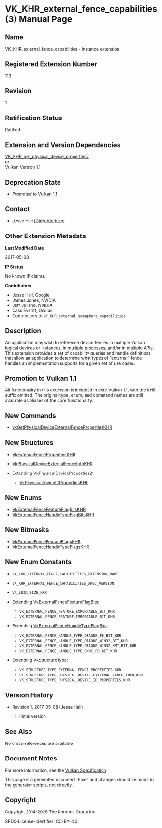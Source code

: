 # VK\_KHR\_external\_fence\_capabilities(3) Manual Page

## Name

VK\_KHR\_external\_fence\_capabilities - instance extension



## [](#_registered_extension_number)Registered Extension Number

113

## [](#_revision)Revision

1

## [](#_ratification_status)Ratification Status

Ratified

## [](#_extension_and_version_dependencies)Extension and Version Dependencies

[VK\_KHR\_get\_physical\_device\_properties2](https://registry.khronos.org/vulkan/specs/latest/man/html/VK_KHR_get_physical_device_properties2.html)  
or  
[Vulkan Version 1.1](#versions-1.1)

## [](#_deprecation_state)Deprecation State

- *Promoted* to [Vulkan 1.1](https://registry.khronos.org/vulkan/specs/latest/html/vkspec.html#versions-1.1-promotions)

## [](#_contact)Contact

- Jesse Hall [\[GitHub\]critsec](https://github.com/KhronosGroup/Vulkan-Docs/issues/new?body=%5BVK_KHR_external_fence_capabilities%5D%20%40critsec%0A%2AHere%20describe%20the%20issue%20or%20question%20you%20have%20about%20the%20VK_KHR_external_fence_capabilities%20extension%2A)

## [](#_other_extension_metadata)Other Extension Metadata

**Last Modified Date**

2017-05-08

**IP Status**

No known IP claims.

**Contributors**

- Jesse Hall, Google
- James Jones, NVIDIA
- Jeff Juliano, NVIDIA
- Cass Everitt, Oculus
- Contributors to `VK_KHR_external_semaphore_capabilities`

## [](#_description)Description

An application may wish to reference device fences in multiple Vulkan logical devices or instances, in multiple processes, and/or in multiple APIs. This extension provides a set of capability queries and handle definitions that allow an application to determine what types of “external” fence handles an implementation supports for a given set of use cases.

## [](#_promotion_to_vulkan_1_1)Promotion to Vulkan 1.1

All functionality in this extension is included in core Vulkan 1.1, with the KHR suffix omitted. The original type, enum, and command names are still available as aliases of the core functionality.

## [](#_new_commands)New Commands

- [vkGetPhysicalDeviceExternalFencePropertiesKHR](https://registry.khronos.org/vulkan/specs/latest/man/html/vkGetPhysicalDeviceExternalFencePropertiesKHR.html)

## [](#_new_structures)New Structures

- [VkExternalFencePropertiesKHR](https://registry.khronos.org/vulkan/specs/latest/man/html/VkExternalFencePropertiesKHR.html)
- [VkPhysicalDeviceExternalFenceInfoKHR](https://registry.khronos.org/vulkan/specs/latest/man/html/VkPhysicalDeviceExternalFenceInfoKHR.html)
- Extending [VkPhysicalDeviceProperties2](https://registry.khronos.org/vulkan/specs/latest/man/html/VkPhysicalDeviceProperties2.html):
  
  - [VkPhysicalDeviceIDPropertiesKHR](https://registry.khronos.org/vulkan/specs/latest/man/html/VkPhysicalDeviceIDPropertiesKHR.html)

## [](#_new_enums)New Enums

- [VkExternalFenceFeatureFlagBitsKHR](https://registry.khronos.org/vulkan/specs/latest/man/html/VkExternalFenceFeatureFlagBitsKHR.html)
- [VkExternalFenceHandleTypeFlagBitsKHR](https://registry.khronos.org/vulkan/specs/latest/man/html/VkExternalFenceHandleTypeFlagBitsKHR.html)

## [](#_new_bitmasks)New Bitmasks

- [VkExternalFenceFeatureFlagsKHR](https://registry.khronos.org/vulkan/specs/latest/man/html/VkExternalFenceFeatureFlagsKHR.html)
- [VkExternalFenceHandleTypeFlagsKHR](https://registry.khronos.org/vulkan/specs/latest/man/html/VkExternalFenceHandleTypeFlagsKHR.html)

## [](#_new_enum_constants)New Enum Constants

- `VK_KHR_EXTERNAL_FENCE_CAPABILITIES_EXTENSION_NAME`
- `VK_KHR_EXTERNAL_FENCE_CAPABILITIES_SPEC_VERSION`
- `VK_LUID_SIZE_KHR`
- Extending [VkExternalFenceFeatureFlagBits](https://registry.khronos.org/vulkan/specs/latest/man/html/VkExternalFenceFeatureFlagBits.html):
  
  - `VK_EXTERNAL_FENCE_FEATURE_EXPORTABLE_BIT_KHR`
  - `VK_EXTERNAL_FENCE_FEATURE_IMPORTABLE_BIT_KHR`
- Extending [VkExternalFenceHandleTypeFlagBits](https://registry.khronos.org/vulkan/specs/latest/man/html/VkExternalFenceHandleTypeFlagBits.html):
  
  - `VK_EXTERNAL_FENCE_HANDLE_TYPE_OPAQUE_FD_BIT_KHR`
  - `VK_EXTERNAL_FENCE_HANDLE_TYPE_OPAQUE_WIN32_BIT_KHR`
  - `VK_EXTERNAL_FENCE_HANDLE_TYPE_OPAQUE_WIN32_KMT_BIT_KHR`
  - `VK_EXTERNAL_FENCE_HANDLE_TYPE_SYNC_FD_BIT_KHR`
- Extending [VkStructureType](https://registry.khronos.org/vulkan/specs/latest/man/html/VkStructureType.html):
  
  - `VK_STRUCTURE_TYPE_EXTERNAL_FENCE_PROPERTIES_KHR`
  - `VK_STRUCTURE_TYPE_PHYSICAL_DEVICE_EXTERNAL_FENCE_INFO_KHR`
  - `VK_STRUCTURE_TYPE_PHYSICAL_DEVICE_ID_PROPERTIES_KHR`

## [](#_version_history)Version History

- Revision 1, 2017-05-08 (Jesse Hall)
  
  - Initial version

## [](#_see_also)See Also

No cross-references are available

## [](#_document_notes)Document Notes

For more information, see the [Vulkan Specification](https://registry.khronos.org/vulkan/specs/latest/html/vkspec.html#VK_KHR_external_fence_capabilities)

This page is a generated document. Fixes and changes should be made to the generator scripts, not directly.

## [](#_copyright)Copyright

Copyright 2014-2025 The Khronos Group Inc.

SPDX-License-Identifier: CC-BY-4.0